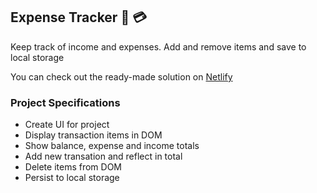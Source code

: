 ## Expense Tracker 🛒 💳

Keep track of income and expenses. Add and remove items and save to local storage

You can check out the ready-made solution on [Netlify](https://expense-tracker-25d3ee.netlify.app/)

### Project Specifications

- Create UI for project
- Display transaction items in DOM
- Show balance, expense and income totals
- Add new transation and reflect in total
- Delete items from DOM
- Persist to local storage

